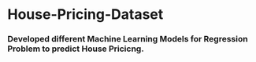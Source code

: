 # House-Pricing-Dataset
### Developed different Machine Learning Models for Regression Problem to predict House Pricicng.
